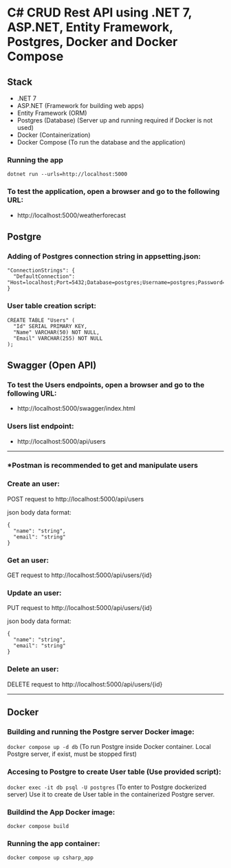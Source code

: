 # C# CRUD Rest API using .NET 7, ASP.NET, Entity Framework, Postgres, Docker and Docker Compose

## Stack
  - .NET 7
  - ASP.NET (Framework for building web apps)
  - Entity Framework (ORM)
  - Postgres (Database) (Server up and running required if Docker is not used)
  - Docker (Containerization)
  - Docker Compose (To run the database and the application)

### Running the app
  ```dotnet run --urls=http://localhost:5000```

### To test the application, open a browser and go to the following URL:
- http://localhost:5000/weatherforecast

## Postgre

### Adding of Postgres connection string in appsetting.json:
```
"ConnectionStrings": {
  "DefaultConnection": "Host=localhost;Port=5432;Database=postgres;Username=postgres;Password=root"
}
```

### User table creation script:
```
CREATE TABLE "Users" (
  "Id" SERIAL PRIMARY KEY,
  "Name" VARCHAR(50) NOT NULL,
  "Email" VARCHAR(255) NOT NULL
);
```

## Swagger (Open API)

### To test the Users endpoints, open a browser and go to the following URL:
- http://localhost:5000/swagger/index.html


### Users list endpoint:
- http://localhost:5000/api/users


---

### *Postman is recommended to get and manipulate users

### Create an user:
POST request to http://localhost:5000/api/users

json body data format:
```
{
  "name": "string",
  "email": "string"
}
```

### Get an user:
GET request to http://localhost:5000/api/users/{id}

### Update an user:
PUT request to http://localhost:5000/api/users/{id}

json body data format:
```
{
  "name": "string",
  "email": "string"
}
```

### Delete an user:
DELETE request to http://localhost:5000/api/users/{id}


---

## Docker

### Building and running the Postgre server Docker image:
```docker compose up -d db``` (To run Postgre inside Docker container. Local Postgre server, if exist, must be stopped first)

### Accesing to Postgre to create User table (Use provided script):
```docker exec -it db psql -U postgres``` (To enter to Postgre dockerized server) Use it to create de User table in the containerized Postgre server.

### Buildind the App Docker image:
```docker compose build```
### Running the app container:
```docker compose up csharp_app```
